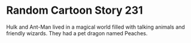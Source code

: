 # Random Cartoon Story 231

Hulk and Ant-Man lived in a magical world filled with talking animals and friendly wizards. They had a pet dragon named Peaches.